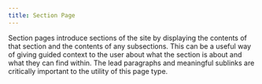 ```yaml
---
title: Section Page
---
```

Section pages introduce sections of the site by displaying the contents of that section and the contents of any subsections. This can be a useful way of giving guided context to the user about what the section is about and what they can find within. The lead paragraphs and meaningful sublinks are critically important to the utility of this page type.
